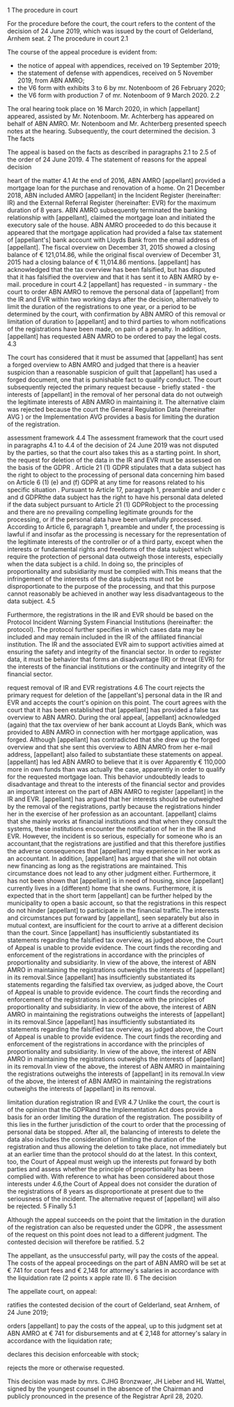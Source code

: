 1 The procedure in court

For the procedure before the court, the court refers to the content of the decision of 24 June 2019, which was issued by the court of Gelderland, Arnhem seat.
2 The procedure in court
2.1

The course of the appeal procedure is evident from:
- the notice of appeal with appendices, received on 19 September 2019;
- the statement of defense with appendices, received on 5 November 2019, from ABN AMRO;
- the V6 form with exhibits 3 to 6 by mr. Notenboom of 26 February 2020;
- the V6 form with production 7 of mr. Notenboom of 9 March 2020.
2.2

The oral hearing took place on 16 March 2020, in which \[appellant\] appeared, assisted by Mr. Notenboom. Mr. Achterberg has appeared on behalf of ABN AMRO. Mr. Notenboom and Mr. Achterberg presented speech notes at the hearing. Subsequently, the court determined the decision.
3 The facts

The appeal is based on the facts as described in paragraphs 2.1 to 2.5 of the order of 24 June 2019.
4 The statement of reasons for the appeal decision

heart of the matter
4.1 At the end of 2016, ABN AMRO \[appellant\] provided a mortgage loan for the purchase and renovation of a home. On 21 December 2018, ABN included AMRO \[appellant\] in the Incident Register (hereinafter: IR) and the External Referral Register (hereinafter: EVR) for the maximum duration of 8 years. ABN AMRO subsequently terminated the banking relationship with \[appellant\], claimed the mortgage loan and initiated the executory sale of the house. ABN AMRO proceeded to do this because it appeared that the mortgage application had provided a false tax statement of \[appellant's\] bank account with Lloyds Bank from the email address of \[appellant\]. The fiscal overview on December 31, 2015 showed a closing balance of € 121,014.86, while the original fiscal overview of December 31, 2015 had a closing balance of
€ 11,014.86 mentions. \[appellant\] has acknowledged that the tax overview has been falsified, but has disputed that it has falsified the overview and that it has sent it to ABN AMRO by e-mail.
procedure in court
4.2 \[appellant\] has requested - in summary - the court to order ABN AMRO to remove the personal data of \[appellant\] from the IR and EVR within two working days after the decision, alternatively to limit the duration of the registrations to one year, or a period to be determined by the court, with confirmation by ABN AMRO of this removal or limitation of duration to \[appellant\] and to third parties to whom notifications of the registrations have been made, on pain of a penalty. In addition, \[appellant\] has requested ABN AMRO to be ordered to pay the legal costs.
4.3

The court has considered that it must be assumed that \[appellant\] has sent a forged overview to ABN AMRO and judged that there is a heavier suspicion than a reasonable suspicion of guilt that \[appellant\] has used a forged document, one that is punishable fact to qualify conduct. The court subsequently rejected the primary request because - briefly stated - the interests of \[appellant\] in the removal of her personal data do not outweigh the legitimate interests of ABN AMRO in maintaining it. The alternative claim was rejected because the court the General Regulation Data (hereinafter AVG ) or the Implementation AVG provides a basis for limiting the duration of the registration.

assessment framework
4.4 The assessment framework that the court used in paragraphs 4.1 to 4.4 of the decision of 24 June 2019 was not disputed by the parties, so that the court also takes this as a starting point. In short, the request for deletion of the data in the IR and EVR must be assessed on the basis of the GDPR . Article 21 (1) GDPR stipulates that a data subject has the right to object to the processing of personal data concerning him based on Article 6 (1) (e) and (f) GDPR at any time for reasons related to his specific situation . Pursuant to Article 17, paragraph 1, preamble and under c and d GDPRthe data subject has the right to have his personal data deleted if the data subject pursuant to Article 21 (1) GDPRobject to the processing and there are no prevailing compelling legitimate grounds for the processing, or if the personal data have been unlawfully processed. According to Article 6, paragraph 1, preamble and under f, the processing is lawful if and insofar as the processing is necessary for the representation of the legitimate interests of the controller or of a third party, except when the interests or fundamental rights and freedoms of the data subject which require the protection of personal data outweigh those interests, especially when the data subject is a child. In doing so, the principles of proportionality and subsidiarity must be complied with.This means that the infringement of the interests of the data subjects must not be disproportionate to the purpose of the processing, and that this purpose cannot reasonably be achieved in another way less disadvantageous to the data subject.
4.5

Furthermore, the registrations in the IR and EVR should be based on the Protocol Incident Warning System Financial Institutions (hereinafter: the protocol). The protocol further specifies in which cases data may be included and may remain included in the IR of the affiliated financial institution. The IR and the associated EVR aim to support activities aimed at ensuring the safety and integrity of the financial sector. In order to register data, it must be behavior that forms an disadvantage (IR) or threat (EVR) for the interests of the financial institutions or the continuity and integrity of the financial sector.

request removal of IR and EVR registrations
4.6 The court rejects the primary request for deletion of the \[appellant's\] personal data in the IR and EVR and accepts the court's opinion on this point. The court agrees with the court that it has been established that \[appellant\] has provided a false tax overview to ABN AMRO. During the oral appeal, \[appellant\] acknowledged (again) that the tax overview of her bank account at Lloyds Bank, which was provided to ABN AMRO in connection with her mortgage application, was forged. Although \[appellant\] has contradicted that she drew up the forged overview and that she sent this overview to ABN AMRO from her e-mail address, \[appellant\] also failed to substantiate these statements on appeal.\[appellant\] has led ABN AMRO to believe that it is over
Apparently € 110,000 more in own funds than was actually the case, apparently in order to qualify for the requested mortgage loan. This behavior undoubtedly leads to disadvantage and threat to the interests of the financial sector and provides an important interest on the part of ABN AMRO to register \[appellant\] in the IR and EVR. \[appellant\] has argued that her interests should be outweighed by the removal of the registrations, partly because the registrations hinder her in the exercise of her profession as an accountant. \[appellant\] claims that she mainly works at financial institutions and that when they consult the systems, these institutions encounter the notification of her in the IR and EVR. However, the incident is so serious, especially for someone who is an accountant,that the registrations are justified and that this therefore justifies the adverse consequences that \[appellant\] may experience in her work as an accountant. In addition, \[appellant\] has argued that she will not obtain new financing as long as the registrations are maintained. This circumstance does not lead to any other judgment either. Furthermore, it has not been shown that \[appellant\] is in need of housing, since \[appellant\] currently lives in a (different) home that she owns. Furthermore, it is expected that in the short term \[appellant\] can be further helped by the municipality to open a basic account, so that the registrations in this respect do not hinder \[appellant\] to participate in the financial traffic.The interests and circumstances put forward by \[appellant\], seen separately but also in mutual context, are insufficient for the court to arrive at a different decision than the court. Since \[appellant\] has insufficiently substantiated its statements regarding the falsified tax overview, as judged above, the Court of Appeal is unable to provide evidence. The court finds the recording and enforcement of the registrations in accordance with the principles of proportionality and subsidiarity. In view of the above, the interest of ABN AMRO in maintaining the registrations outweighs the interests of \[appellant\] in its removal.Since \[appellant\] has insufficiently substantiated its statements regarding the falsified tax overview, as judged above, the Court of Appeal is unable to provide evidence. The court finds the recording and enforcement of the registrations in accordance with the principles of proportionality and subsidiarity. In view of the above, the interest of ABN AMRO in maintaining the registrations outweighs the interests of \[appellant\] in its removal.Since \[appellant\] has insufficiently substantiated its statements regarding the falsified tax overview, as judged above, the Court of Appeal is unable to provide evidence. The court finds the recording and enforcement of the registrations in accordance with the principles of proportionality and subsidiarity. In view of the above, the interest of ABN AMRO in maintaining the registrations outweighs the interests of \[appellant\] in its removal.In view of the above, the interest of ABN AMRO in maintaining the registrations outweighs the interests of \[appellant\] in its removal.In view of the above, the interest of ABN AMRO in maintaining the registrations outweighs the interests of \[appellant\] in its removal.

limitation duration registration IR and EVR
4.7 Unlike the court, the court is of the opinion that the GDPRand the Implementation Act does provide a basis for an order limiting the duration of the registration. The possibility of this lies in the further jurisdiction of the court to order that the processing of personal data be stopped. After all, the balancing of interests to delete the data also includes the consideration of limiting the duration of the registration and thus allowing the deletion to take place, not immediately but at an earlier time than the protocol should do at the latest. In this context, too, the Court of Appeal must weigh up the interests put forward by both parties and assess whether the principle of proportionality has been complied with. With reference to what has been considered about those interests under 4.6,the Court of Appeal does not consider the duration of the registrations of 8 years as disproportionate at present due to the seriousness of the incident. The alternative request of \[appellant\] will also be rejected.
5 Finally
5.1

Although the appeal succeeds on the point that the limitation in the duration of the registration can also be requested under the GDPR , the assessment of the request on this point does not lead to a different judgment. The contested decision will therefore be ratified.
5.2

The appellant, as the unsuccessful party, will pay the costs of the appeal. The costs of the appeal proceedings on the part of ABN AMRO will be set at € 741 for court fees and € 2,148 for attorney's salaries in accordance with the liquidation rate (2 points x apple rate II).
6 The decision

The appellate court, on appeal:

ratifies the contested decision of the court of Gelderland, seat Arnhem, of 24 June 2019;

orders \[appellant\] to pay the costs of the appeal, up to this judgment set at ABN AMRO at € 741 for disbursements and at € 2,148 for attorney's salary in accordance with the liquidation rate;

declares this decision enforceable with stock;

rejects the more or otherwise requested.

This decision was made by mrs. CJHG Bronzwaer, JH Lieber and HL Wattel, signed by the youngest counsel in the absence of the Chairman and publicly pronounced in the presence of the Registrar April 28, 2020.
